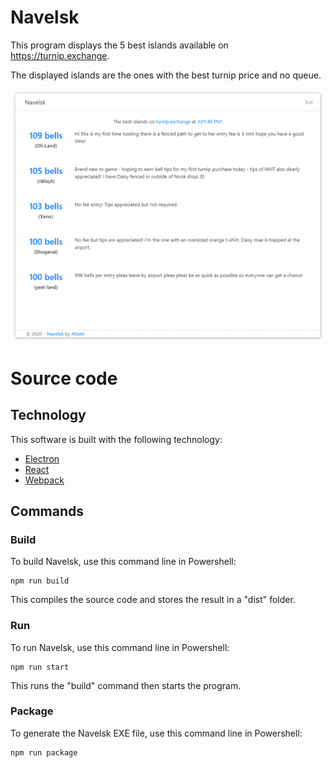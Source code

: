 # Navelsk
This program displays the 5 best islands available on https://turnip.exchange.

The displayed islands are the ones with the best turnip price and no queue.

![Screenshot of Navelsk](doc/readme/screenshot.png)

# Source code
## Technology
This software is built with the following technology:
- [Electron](https://www.electronjs.org/)
- [React](https://reactjs.org/)
- [Webpack](https://webpack.js.org/)

## Commands
### Build
To build Navelsk, use this command line in Powershell:
```
npm run build
```

This compiles the source code and stores the result in a "dist" folder.

### Run
To run Navelsk, use this command line in Powershell:
```
npm run start
```

This runs the "build" command then starts the program.

### Package
To generate the Navelsk EXE file, use this command line in Powershell:
```
npm run package
```

